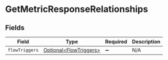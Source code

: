 # GetMetricResponseRelationships


## Fields

| Field                                                              | Type                                                               | Required                                                           | Description                                                        |
| ------------------------------------------------------------------ | ------------------------------------------------------------------ | ------------------------------------------------------------------ | ------------------------------------------------------------------ |
| `flowTriggers`                                                     | [Optional\<FlowTriggers>](../../models/components/FlowTriggers.md) | :heavy_minus_sign:                                                 | N/A                                                                |